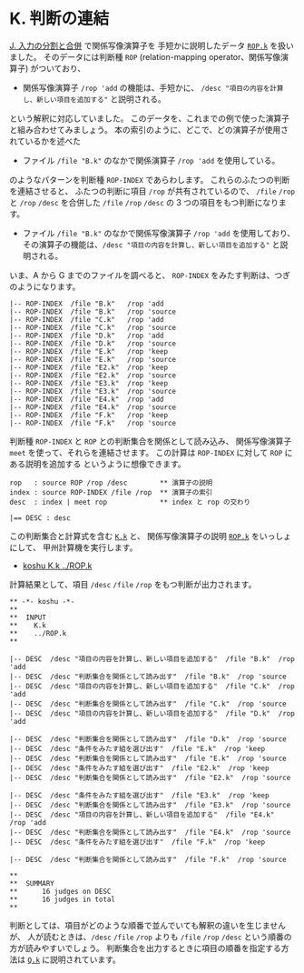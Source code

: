 # K. 判断の連結


[J. 入力の分割と合併][J] で関係写像演算子を
手短かに説明したデータ [`ROP.k`][ROP.k] を扱いました。
そのデータには判断種 `ROP` (relation-mapping operator、関係写像演算子)
がついており、

 - 関係写像演算子 `/rop 'add` の機能は、手短かに、
   `/desc "項目の内容を計算し、新しい項目を追加する"` と説明される。

という解釈に対応していました。
このデータを、これまでの例で使った演算子と組み合わせてみましょう。
本の索引のように、どこで、どの演算子が使用されているかを述べた

 - ファイル `/file "B.k"` のなかで関係演算子
   `/rop 'add` を使用している。

のようなパターンを判断種 `ROP-INDEX` であらわします。
これらのふたつの判断を連結させると、
ふたつの判断に項目 `/rop` が共有されているので、
`/file` `/rop` と `/rop` `/desc` を合併した
`/file` `/rop` `/desc` の 3 つの項目をもつ判断になります。

 - ファイル `/file "B.k"` のなかで関係写像演算子 `/rop 'add` を使用しており、
   その演算子の機能は、`/desc "項目の内容を計算し、新しい項目を追加する"`
   と説明される。

いま、A から G までのファイルを調べると、
`ROP-INDEX` をみたす判断は、つぎのようになります。

~~~~~~~~~~~~~~~~~~~~~~~~~~~~~~~~~~~~~~~~~~~~ { .koshu .input }
|-- ROP-INDEX  /file "B.k"   /rop 'add
|-- ROP-INDEX  /file "B.k"   /rop 'source
|-- ROP-INDEX  /file "C.k"   /rop 'add
|-- ROP-INDEX  /file "C.k"   /rop 'source
|-- ROP-INDEX  /file "D.k"   /rop 'add
|-- ROP-INDEX  /file "D.k"   /rop 'source
|-- ROP-INDEX  /file "E.k"   /rop 'keep
|-- ROP-INDEX  /file "E.k"   /rop 'source
|-- ROP-INDEX  /file "E2.k"  /rop 'keep
|-- ROP-INDEX  /file "E2.k"  /rop 'source
|-- ROP-INDEX  /file "E3.k"  /rop 'keep
|-- ROP-INDEX  /file "E3.k"  /rop 'source
|-- ROP-INDEX  /file "E4.k"  /rop 'add
|-- ROP-INDEX  /file "E4.k"  /rop 'source
|-- ROP-INDEX  /file "F.k"   /rop 'keep
|-- ROP-INDEX  /file "F.k"   /rop 'source
~~~~~~~~~~~~~~~~~~~~~~~~~~~~~~~~~~~~~~~~~~~~~~~~~~~~~~~~~~~~~~~

判断種 `ROP-INDEX` と `ROP` との判断集合を関係として読み込み、
関係写像演算子 `meet` を使って、それらを連結させます。
この計算は `ROP-INDEX` に対して `ROP` にある説明を追加する
というように想像できます。

~~~~~~~~~~~~~~~~~~~~~~~~~~~~~~~~~~~~~~~~~~~~ { .koshu .input }
rop   : source ROP /rop /desc        ** 演算子の説明
index : source ROP-INDEX /file /rop  ** 演算子の索引
desc  : index | meet rop             ** index と rop の交わり

|== DESC : desc
~~~~~~~~~~~~~~~~~~~~~~~~~~~~~~~~~~~~~~~~~~~~~~~~~~~~~~~~~~~~~~~

この判断集合と計算式を含む [`K.k`][K.k] と、
関係写像演算子の説明 [`ROP.k`][ROP.k] をいっしょにして、
甲州計算機を実行します。

* [koshu K.k ../ROP.k]

計算結果として、項目 `/desc` `/file` `/rop` をもつ判断が出力されます。

~~~~~~~~~~~~~~~~~~~~~~~~~~~~~~~~~~~~~~~~~~~~ { .koshu .output }
** -*- koshu -*-
**  
**  INPUT
**    K.k
**    ../ROP.k
**    

|-- DESC  /desc "項目の内容を計算し、新しい項目を追加する"  /file "B.k"  /rop 'add
|-- DESC  /desc "判断集合を関係として読み出す"  /file "B.k"  /rop 'source
|-- DESC  /desc "項目の内容を計算し、新しい項目を追加する"  /file "C.k"  /rop 'add
|-- DESC  /desc "判断集合を関係として読み出す"  /file "C.k"  /rop 'source
|-- DESC  /desc "項目の内容を計算し、新しい項目を追加する"  /file "D.k"  /rop 'add

|-- DESC  /desc "判断集合を関係として読み出す"  /file "D.k"  /rop 'source
|-- DESC  /desc "条件をみたす組を選び出す"  /file "E.k"  /rop 'keep
|-- DESC  /desc "判断集合を関係として読み出す"  /file "E.k"  /rop 'source
|-- DESC  /desc "条件をみたす組を選び出す"  /file "E2.k"  /rop 'keep
|-- DESC  /desc "判断集合を関係として読み出す"  /file "E2.k"  /rop 'source

|-- DESC  /desc "条件をみたす組を選び出す"  /file "E3.k"  /rop 'keep
|-- DESC  /desc "判断集合を関係として読み出す"  /file "E3.k"  /rop 'source
|-- DESC  /desc "項目の内容を計算し、新しい項目を追加する"  /file "E4.k"  /rop 'add
|-- DESC  /desc "判断集合を関係として読み出す"  /file "E4.k"  /rop 'source
|-- DESC  /desc "条件をみたす組を選び出す"  /file "F.k"  /rop 'keep

|-- DESC  /desc "判断集合を関係として読み出す"  /file "F.k"  /rop 'source

**  
**  SUMMARY
**      16 judges on DESC
**      16 judges in total
**
~~~~~~~~~~~~~~~~~~~~~~~~~~~~~~~~~~~~~~~~~~~~~~~~~~~~~~~~~~~~~~~

判断としては、項目がどのような順番で並んでいても解釈の違いを生じませんが、
人が読むときは、`/desc` `/file` `/rop` よりも
`/file` `/rop` `/desc` という順番の方が読みやすいでしょう。
判断集合を出力するときに項目の順番を指定する方法は
[`Q.k`][Q.k] に説明されています。


[J]:     ../J
[K.k]:   K.k
[Q.k]:   ../Q/Q.k
[ROP.k]: ../ROP.k
[koshu K.k ../ROP.k]: INOUT.md
